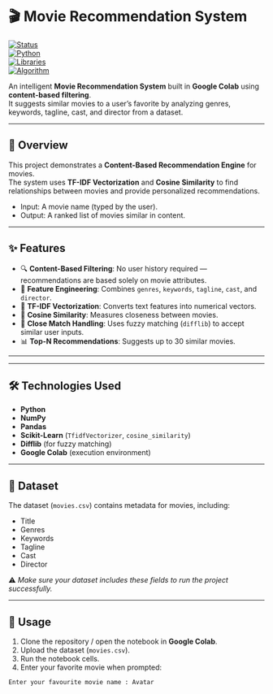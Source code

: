 # 🎬 Movie Recommendation System  

[![Status](https://img.shields.io/badge/Project-Completed-green)]()  
[![Python](https://img.shields.io/badge/Made%20With-Python%203.9%2B-blue)]()  
[![Libraries](https://img.shields.io/badge/Libraries-Numpy%20%7C%20Pandas%20%7C%20ScikitLearn-orange)]()  
[![Algorithm](https://img.shields.io/badge/Algorithm-Content--Based%20Filtering-red)]()  

An intelligent **Movie Recommendation System** built in **Google Colab** using **content-based filtering**.  
It suggests similar movies to a user’s favorite by analyzing genres, keywords, tagline, cast, and director from a dataset.  

---

## 📖 Overview  

This project demonstrates a **Content-Based Recommendation Engine** for movies.  
The system uses **TF-IDF Vectorization** and **Cosine Similarity** to find relationships between movies and provide personalized recommendations.  

- Input: A movie name (typed by the user).  
- Output: A ranked list of movies similar in content.  

---

## ✨ Features  

- 🔍 **Content-Based Filtering**: No user history required — recommendations are based solely on movie attributes.  
- 🧩 **Feature Engineering**: Combines `genres`, `keywords`, `tagline`, `cast`, and `director`.  
- 🧮 **TF-IDF Vectorization**: Converts text features into numerical vectors.  
- 📐 **Cosine Similarity**: Measures closeness between movies.  
- 🎯 **Close Match Handling**: Uses fuzzy matching (`difflib`) to accept similar user inputs.  
- 📊 **Top-N Recommendations**: Suggests up to 30 similar movies.  

---


---

## 🛠️ Technologies Used  

- **Python**  
- **NumPy**  
- **Pandas**  
- **Scikit-Learn** (`TfidfVectorizer`, `cosine_similarity`)  
- **Difflib** (for fuzzy matching)  
- **Google Colab** (execution environment)  

---

## 📂 Dataset  

The dataset (`movies.csv`) contains metadata for movies, including:  

- Title  
- Genres  
- Keywords  
- Tagline  
- Cast  
- Director  

⚠️ *Make sure your dataset includes these fields to run the project successfully.*  

---

## 🚀 Usage  

1. Clone the repository / open the notebook in **Google Colab**.  
2. Upload the dataset (`movies.csv`).  
3. Run the notebook cells.  
4. Enter your favorite movie when prompted:  

```bash
Enter your favourite movie name : Avatar


